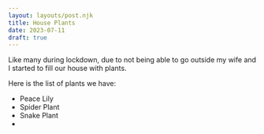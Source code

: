```yaml
---
layout: layouts/post.njk
title: House Plants
date: 2023-07-11
draft: true
---
```


Like many during lockdown, due to not being able to go outside my wife and I started to fill our house with plants.

Here is the list of plants we have:

- Peace Lily
- Spider Plant
- Snake Plant
-
